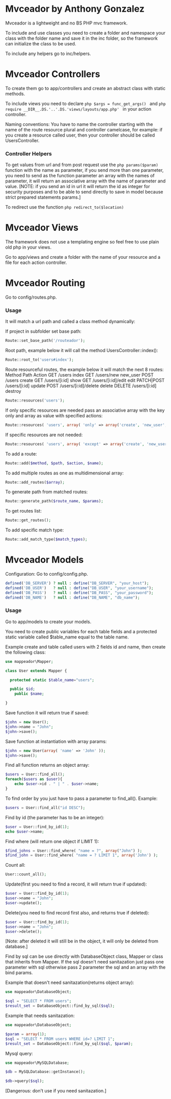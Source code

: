# Mvceador by Anthony Gonzalez

Mvceador is a lightweight and no BS PHP mvc framework.

To include and use classes you need to create a folder and namespace your class with the folder name and save it in the inc folder, so the framework can initialize the class to be used.

To include any helpers go to inc/helpers.

# Mvceador Controllers

To create them go to app/controllers and create an abstract class with static methods.

To include views you need to declare ```php $args = func_get_args() ``` and ```php require __DIR__.DS.'..'.DS.'views/layouts/app.php' ``` in your action controller.

Naming conventions:
You have to name the controller starting with the name of the route resource plural and controller camelcase, for example: if you create a resource called user, then your controller should be called UsersController.

### Controller Helpers

To get values from url and from post request use the ```php params($param) ``` function with the name as parameter, if you send more than one parameter, you need to send as the function parameter an array with the names of parameter, it will return an associative array with the name of parameter and value.
[NOTE: if you send an id in url it will return the id as integer for security purposes and to be able to send directly to save in model because strict prepared statements params.]

To redirect use the function ```php redirect_to($location) ```

# Mvceador Views

The framework does not use a templating engine so feel free to use plain old php in your views.

Go to app/views and create a folder with the name of your resource and a file for each action controller.

# Mvceador Routing

Go to config/routes.php.

### Usage

It will match a url path and called a class method dynamically:

If project in subfolder set base path:
```php
Route::set_base_path('/routeador');
```

Root path, example below it will call the method UsersController::index():
```php
Route::root_to('users#index');
```

Route resourceful routes, the example below it will match the next 8 routes:
Method           Path                    Action
GET              /users                  index
GET              /users/new              new_user
POST             /users                  create
GET              /users/[i:id]           show
GET              /users/[i:id]/edit      edit
PATCH|POST       /users/[i:id]           update
POST             /users/[i:id]/delete    delete
DELETE           /users/[i:id]           destroy
```php
Route::resources('users');
```
If only specific resources are needed pass an associative array with the key only and array as value with specified actions:
```php
Route::resources( 'users', array( 'only' => array('create', 'new_user', 'show') ) );
```
If specific resources are not needed:
```php
Route::resources( 'users', array( 'except' => array('create', 'new_user', 'show') ) );
```

To add a route:
```php
Route::add($method, $path, $action, $name);
```

To add multiple routes as one as multidimensional array:
```php
Route::add_routes($array);
```

To generate path from matched routes:
```php
Route::generate_path($route_name, $params);
```

To get routes list:
```php
Route::get_routes();
```

To add specific match type:
```php
Route::add_match_type($match_types);
```

# Mvceador Models

Configuration:
Go to config/config.php.
```php
defined('DB_SERVER') ? null : define("DB_SERVER", "your_host");
defined('DB_USER')   ? null : define("DB_USER", "your_username");
defined('DB_PASS')   ? null : define("DB_PASS", "your_password");
defined('DB_NAME')   ? null : define("DB_NAME", "db_name");
```

### Usage
Go to app/models to create your models.

You need to create public variables for each table fields and a protected static variable called $table_name equal to the table name.

Example create and table called users with 2 fields id and name, then create the following class:
```php
use mappeador\Mapper;

class User extends Mapper {

  protected static $table_name="users";

  public $id;
	public $name;

}
```

Save function it will return true if saved:
```php
$john = new User();
$john->name = "John";
$john->save();
```

Save function at instantiation with array params:
```php
$john = new User(array( 'name' => 'John' ));
$john->save();
```

Find all function returns an object array:
```php
$users = User::find_all();
foreach($users as $user){
    echo $user->id . " | " . $user->name;
}
```

To find order by you just have to pass a parameter to find_all().
Example:
```php
$users = User::find_all("id DESC");
```

Find by id (the parameter has to be an integer):
```php
$user = User::find_by_id(1);
echo $user->name;
```

Find where (will return one object if LIMIT 1):
```php
$find_johns = User::find_where( "name = ?", array("John") );
$find_john = User::find_where( "name = ? LIMIT 1", array('John') );
```

Count all:
```php
User::count_all();
```

Update(first you need to find a record, it will return true if updated):
```php
$user = User::find_by_id(1);
$user->name = "John";
$user->update();
```
Delete(you need to find record first also, and returns true if deleted):
```php
$user = User::find_by_id(1);
$user->name = "John";
$user->delete();
```
[Note: after deleted it will still be in the object, it will only be deleted from database.]

Find by sql can be use directly with DatabaseObject class, Mapper or class that inherits from Mapper. If the sql doesn't need sanitazation just pass one parameter with sql otherwise pass 2 parameter the sql and an array with the bind params.

Example that doesn't need sanitazation(returns object array):
```php
use mappeador\DatabaseObject;

$sql = "SELECT * FROM users";
$result_set = DatabaseObject::find_by_sql($sql);
```
Example that needs sanitazation:
```php
use mappeador\DatabaseObject;

$param = array(1);
$sql = "SELECT * FROM users WHERE id=? LIMIT 1";
$result_set = DatabaseObject::find_by_sql($sql, $param);
```

Mysql query:
```php
use mappeador\MySQLDatabase;

$db = MySQLDatabase::getInstance();

$db->query($sql);
```
[Dangerous: don't use if you need sanitazation.]
